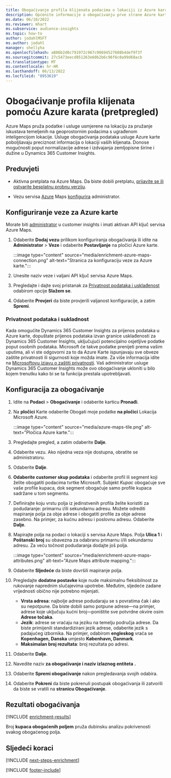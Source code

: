 ```yaml
---
title: Obogaćivanje profila klijenata podacima o lokaciji iz Azure karata
description: Općenite informacije o obogaćivanju prve strane Azure kartama.
ms.date: 06/10/2022
ms.reviewer: mhart
ms.subservice: audience-insights
ms.topic: how-to
author: jodahlMSFT
ms.author: jodahl
manager: shellyha
ms.openlocfilehash: a806b2d0c791972c967c90694527608b4def9f3f
ms.sourcegitcommit: 27c5473eecd851263e60b2b6c96f6c0a99d68acb
ms.translationtype: MT
ms.contentlocale: hr-HR
ms.lasthandoff: 06/13/2022
ms.locfileid: "8953619"
---
```

# <a name="enrichment-of-customer-profiles-with-azure-maps-preview"></a>Obogaćivanje profila klijenata pomoću Azure karata (pretpregled)

Azure Maps pruža podatke i usluge usmjerene na lokaciju za pružanje iskustava temeljenih na geoprostornim podacima s ugrađenom inteligencijom lokacije. Usluge obogaćivanja podataka usluge Azure karte poboljšavaju preciznost informacija o lokaciji vaših klijenata. Donose mogućnosti poput normalizacije adrese i izdvajanja zemljopisne širine i dužine u Dynamics 365 Customer Insights.

## <a name="prerequisites"></a>Preduvjeti

- Aktivna pretplata na Azure Maps. Da biste dobili pretplatu, [prijavite se ili ostvarite besplatnu probnu verziju](https://azure.microsoft.com/services/azure-maps/).

- Vezu servisa [Azure](connections.md) Maps [konfigurira](#configure-the-connection-for-azure-maps) administrator.

## <a name="configure-the-connection-for-azure-maps"></a>Konfiguriranje veze za Azure karte

Morate biti [administrator](permissions.md#admin) u customer insights i imati aktivan API ključ servisa Azure Maps.

1. Odaberite **Dodaj vezu** prilikom konfiguriranja obogaćivanja ili idite na **Administrator** > **Veze** i odaberite **Postavljanje** na pločici Azure karte.

   :::image type="content" source="media/enrichment-azure-maps-connection.png" alt-text="Stranica za konfiguraciju veze za Azure karte.":::

1. Unesite naziv veze i valjani API ključ servisa Azure Maps.

1. Pregledajte i dajte svoj pristanak za [Privatnost podataka i usklađenost](#data-privacy-and-compliance) odabirom opcije **Slažem se**.

1. Odaberite **Provjeri** da biste provjerili valjanost konfiguracije, a zatim **Spremi**.

### <a name="data-privacy-and-compliance"></a>Privatnost podataka i sukladnost

Kada omogućite Dynamics 365 Customer Insights za prijenos podataka u Azure karte, dopuštate prijenos podataka izvan granice usklađenosti za Dynamics 365 Customer Insights, uključujući potencijalno osjetljive podatke poput osobnih podataka. Microsoft će takve podatke prenijeti prema vašim uputima, ali vi ste odgovorni za to da Azure Karte ispunjavaju sve obveze zaštite privatnosti ili sigurnosti koje možda imate. Za više informacija idite na [Microsoftovu izjavu o zaštiti privatnosti](https://go.microsoft.com/fwlink/?linkid=396732).
Vaš administrator usluge Dynamics 365 Customer Insights može ovo obogaćivanje ukloniti u bilo kojem trenutku kako bi se ta funkcija prestala upotrebljavati.

## <a name="configure-the-enrichment"></a>Konfiguracija za obogaćivanje

1. Idite na **Podaci** > **Obogaćivanje** i odaberite karticu **Pronađi**.

1. Na **pločici** Karte odaberite Obogati moje podatke **na pločici** Lokacija Microsoft Azure.

   :::image type="content" source="media/azure-maps-tile.png" alt-text="Pločica Azure karte.":::

1. Pregledajte pregled, a zatim odaberite **Dalje**.

1. Odaberite vezu. Ako nijedna veza nije dostupna, obratite se administratoru.

1. Odaberite **Dalje**.

1. **Odaberite customer skup podataka** i odaberite profil ili segment koji želite obogatiti podacima tvrtke Microsoft. Subjekt *Kupac* obogaćuje sve vaše profile kupaca, dok segment obogaćuje samo profile kupaca sadržane u tom segmentu.

1. Definirajte koju vrstu polja iz jedinstvenih profila želite koristiti za podudaranje: primarnu i/ili sekundarnu adresu. Možete odrediti mapiranje polja za obje adrese i obogatiti profile za obje adrese zasebno. Na primjer, za kućnu adresu i poslovnu adresu. Odaberite **Dalje**.

1. Mapirajte polja na podaci o lokaciji s servisa Azure Maps. Polja **Ulica 1** i **Poštanski broj** su obavezna za odabranu primarnu i/ili sekundarnu adresu. Za veću točnost podudaranja dodajte još polja.

   :::image type="content" source="media/enrichment-azure-maps-attributes.png" alt-text="Azure Maps attribute mapping.":::

1. Odaberite **Sljedeće** da biste dovršili mapiranje polja.

1. Pregledajte **dodatne postavke** koje nude maksimalnu fleksibilnost za rukovanje naprednim slučajevima upotrebe. Međutim, sljedeće zadane vrijednosti obično nije potrebno mijenjati.

   - **Vrsta adresa**: najbolje adrese podudaraju se s povratima čak i ako su nepotpune. Da biste dobili samo potpune adrese&mdash;na primjer, adrese koje uključuju kućni broj&mdash;poništite sve potvrdne okvire osim **Adrese točaka**.
   - **Jezik**: adrese se vraćaju na jeziku na temelju područja adrese. Da biste primijenili standardizirani jezik adrese, odaberite jezik s padajućeg izbornika. Na primjer, odabirom **engleskog** vraća se **Kopenhagen, Danska** umjesto **København, Danmark**.
   - **Maksimalan broj rezultata**: broj rezultata po adresi.

1. Odaberite **Dalje**.

1. Navedite naziv **za obogaćivanje i naziv izlaznog entiteta** **.**

1. Odaberite **Spremi obogaćivanje** nakon pregledavanja svojih odabira.

1. Odaberite **Pokreni** da biste pokrenuli postupak obogaćivanja ili zatvorili da biste se vratili na **stranicu Obogaćivanje**.

## <a name="enrichment-results"></a>Rezultati obogaćivanja

[!INCLUDE [enrichment-results](includes/enrichment-results.md)]

Broj **kupaca obogaćenih poljem** pruža dubinsku analizu pokrivenosti svakog obogaćenog polja.

## <a name="next-steps"></a>Sljedeći koraci

[!INCLUDE [next-steps-enrichment](includes/next-steps-enrichment.md)]

[!INCLUDE [footer-include](includes/footer-banner.md)]
